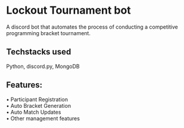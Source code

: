 # Lockout Tournament bot
A discord bot that automates the process of conducting a competitive programming bracket tournament.
## Techstacks used
Python, discord.py, MongoDB
## Features:
•	Participant Registration </br>
•	Auto Bracket Generation </br>
•	Auto Match Updates </br>
•	Other management features </br>
